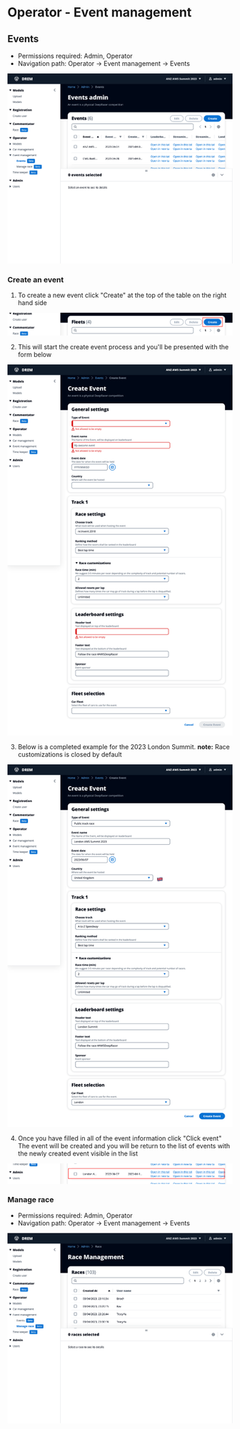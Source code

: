 # Operator - Event management

## Events

-   Permissions required: Admin, Operator
-   Navigation path: Operator -> Event management -> Events

![Events](./images/drem-events-admin.png)

### Create an event

1. To create a new event click "Create" at the top of the table on the right hand side

![Create event](./images/drem-events-create-button.png)

2. This will start the create event process and you'll be presented with the form below

![Create event](./images/drem-events-create-1.png)

3. Below is a completed example for the 2023 London Summit. **note:** Race customizations is closed by default

![Create event](./images/drem-events-create-2.png)

4. Once you have filled in all of the event information click "Click event" The event will be created and you will be return to the list of events with the newly created event visible in the list

![Create event](./images/drem-events-create-3.png)

### Manage race

-   Permissions required: Admin, Operator
-   Navigation path: Operator -> Event management -> Events

![Manage race](./images/drem-race-admin.png)
